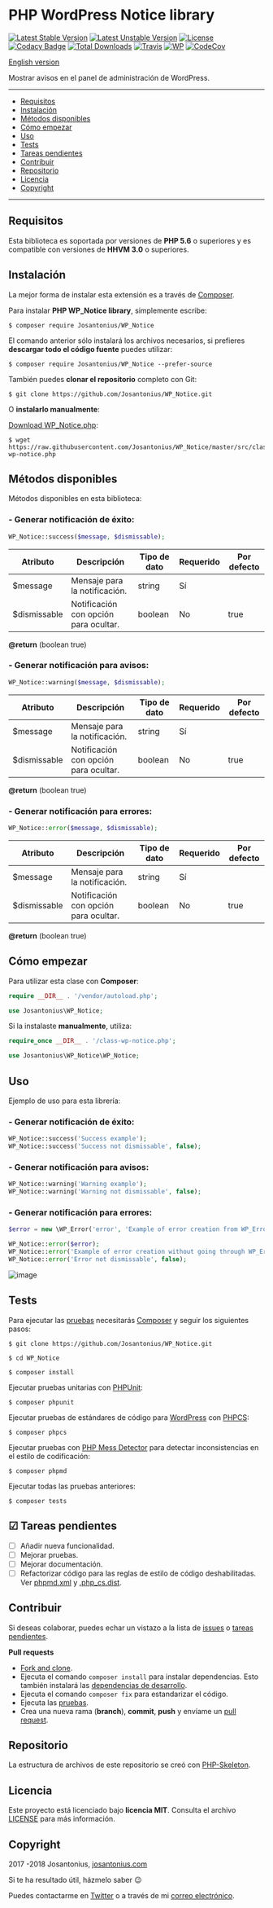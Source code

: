 # PHP WordPress Notice library

[![Latest Stable Version](https://poser.pugx.org/josantonius/WP_Notice/v/stable)](https://packagist.org/packages/josantonius/WP_Notice) [![Latest Unstable Version](https://poser.pugx.org/josantonius/WP_Notice/v/unstable)](https://packagist.org/packages/josantonius/WP_Notice) [![License](https://poser.pugx.org/josantonius/WP_Notice/license)](LICENSE) [![Codacy Badge](https://api.codacy.com/project/badge/Grade/6a34553cc861491db0cc50894c4c05cf)](https://www.codacy.com/app/Josantonius/WP_Notice?utm_source=github.com&amp;utm_medium=referral&amp;utm_content=Josantonius/WP_Notice&amp;utm_campaign=Badge_Grade) [![Total Downloads](https://poser.pugx.org/josantonius/WP_Notice/downloads)](https://packagist.org/packages/josantonius/WP_Notice) [![Travis](https://travis-ci.org/Josantonius/WP_Notice.svg)](https://travis-ci.org/Josantonius/WP_Notice) [![WP](https://img.shields.io/badge/WordPress-Standar-1abc9c.svg)](https://github.com/WordPress-Coding-Standards/WordPress-Coding-Standards/) [![CodeCov](https://codecov.io/gh/Josantonius/WP_Notice/branch/master/graph/badge.svg)](https://codecov.io/gh/Josantonius/WP_Notice)

[English version](README.md)

Mostrar avisos en el panel de administración de WordPress.

---

- [Requisitos](#requisitos)
- [Instalación](#instalación)
- [Métodos disponibles](#métodos-disponibles)
- [Cómo empezar](#cómo-empezar)
- [Uso](#uso)
- [Tests](#tests)
- [Tareas pendientes](#-tareas-pendientes)
- [Contribuir](#contribuir)
- [Repositorio](#repositorio)
- [Licencia](#licencia)
- [Copyright](#copyright)

---

## Requisitos

Esta biblioteca es soportada por versiones de **PHP 5.6** o superiores y es compatible con versiones de **HHVM 3.0** o superiores.

## Instalación 

La mejor forma de instalar esta extensión es a través de [Composer](http://getcomposer.org/download/).

Para instalar **PHP WP_Notice library**, simplemente escribe:

    $ composer require Josantonius/WP_Notice

El comando anterior sólo instalará los archivos necesarios, si prefieres **descargar todo el código fuente** puedes utilizar:

    $ composer require Josantonius/WP_Notice --prefer-source

También puedes **clonar el repositorio** completo con Git:

    $ git clone https://github.com/Josantonius/WP_Notice.git

O **instalarlo manualmente**:

[Download WP_Notice.php](https://raw.githubusercontent.com/Josantonius/WP_Notice/master/src/class-wp-notice.php):

    $ wget https://raw.githubusercontent.com/Josantonius/WP_Notice/master/src/class-wp-notice.php

## Métodos disponibles

Métodos disponibles en esta biblioteca:

### - Generar notificación de éxito:

```php
WP_Notice::success($message, $dismissable);
```

| Atributo | Descripción | Tipo de dato | Requerido | Por defecto
| --- | --- | --- | --- | --- |
| $message | Mensaje para la notificación. | string | Sí | |
| $dismissable | Notificación con opción para ocultar. | boolean | No | true |

**@return** (boolean true)

### - Generar notificación para avisos:

```php
WP_Notice::warning($message, $dismissable);
```

| Atributo | Descripción | Tipo de dato | Requerido | Por defecto
| --- | --- | --- | --- | --- |
| $message | Mensaje para la notificación. | string | Sí | |
| $dismissable | Notificación con opción para ocultar. | boolean | No | true |

**@return** (boolean true)

### - Generar notificación para errores:

```php
WP_Notice::error($message, $dismissable);
```

| Atributo | Descripción | Tipo de dato | Requerido | Por defecto
| --- | --- | --- | --- | --- |
| $message | Mensaje para la notificación. | string | Sí | |
| $dismissable | Notificación con opción para ocultar. | boolean | No | true |

**@return** (boolean true)

## Cómo empezar

Para utilizar esta clase con **Composer**:

```php
require __DIR__ . '/vendor/autoload.php';

use Josantonius\WP_Notice;
```

Si la instalaste **manualmente**, utiliza:

```php
require_once __DIR__ . '/class-wp-notice.php';

use Josantonius\WP_Notice\WP_Notice;
```

## Uso

Ejemplo de uso para esta librería:

### - Generar notificación de éxito:

```php
WP_Notice::success('Success example');
WP_Notice::success('Success not dismissable', false);
```

### - Generar notificación para avisos:

```php
WP_Notice::warning('Warning example');
WP_Notice::warning('Warning not dismissable', false);
```

### - Generar notificación para errores:

```php
$error = new \WP_Error('error', 'Example of error creation from WP_Error');

WP_Notice::error($error);
WP_Notice::error('Example of error creation without going through WP_Error');
WP_Notice::error('Error not dismissable', false);
```

![image](resources/images/notices-en-espanol.png)

## Tests 

Para ejecutar las [pruebas](tests) necesitarás [Composer](http://getcomposer.org/download/) y seguir los siguientes pasos:

    $ git clone https://github.com/Josantonius/WP_Notice.git
    
    $ cd WP_Notice

    $ composer install

Ejecutar pruebas unitarias con [PHPUnit](https://phpunit.de/):

    $ composer phpunit

Ejecutar pruebas de estándares de código para [WordPress](https://github.com/WordPress-Coding-Standards/WordPress-Coding-Standards/) con [PHPCS](https://github.com/squizlabs/PHP_CodeSniffer):

    $ composer phpcs

Ejecutar pruebas con [PHP Mess Detector](https://phpmd.org/) para detectar inconsistencias en el estilo de codificación:

    $ composer phpmd

Ejecutar todas las pruebas anteriores:

    $ composer tests

## ☑ Tareas pendientes

- [ ] Añadir nueva funcionalidad.
- [ ] Mejorar pruebas.
- [ ] Mejorar documentación.
- [ ] Refactorizar código para las reglas de estilo de código deshabilitadas. Ver [phpmd.xml](phpmd.xml) y [.php_cs.dist](.php_cs.dist).

## Contribuir

Si deseas colaborar, puedes echar un vistazo a la lista de
[issues](https://github.com/Josantonius/WP_Notice/issues) o [tareas pendientes](#-tareas-pendientes).

**Pull requests**

* [Fork and clone](https://help.github.com/articles/fork-a-repo).
* Ejecuta el comando `composer install` para instalar dependencias.
  Esto también instalará las [dependencias de desarrollo](https://getcomposer.org/doc/03-cli.md#install).
* Ejecuta el comando `composer fix` para estandarizar el código.
* Ejecuta las [pruebas](#tests).
* Crea una nueva rama (**branch**), **commit**, **push** y envíame un
  [pull request](https://help.github.com/articles/using-pull-requests).

## Repositorio

La estructura de archivos de este repositorio se creó con [PHP-Skeleton](https://github.com/Josantonius/PHP-Skeleton).

## Licencia

Este proyecto está licenciado bajo **licencia MIT**. Consulta el archivo [LICENSE](LICENSE) para más información.

## Copyright

2017 -2018 Josantonius, [josantonius.com](https://josantonius.com/)

Si te ha resultado útil, házmelo saber :wink:

Puedes contactarme en [Twitter](https://twitter.com/Josantonius) o a través de mi [correo electrónico](mailto:hello@josantonius.com).
